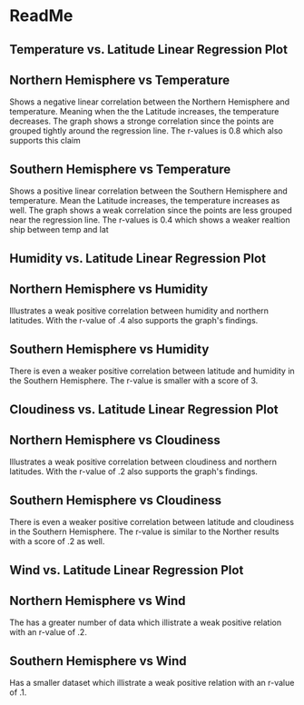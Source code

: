 # ReadMe

## Temperature vs. Latitude Linear Regression Plot
## Northern Hemisphere vs Temperature
Shows a negative linear correlation between the Northern Hemisphere and temperature.  Meaning when the the Latitude increases, the temperature decreases. The graph shows a stronge correlation since the points are grouped tightly around the regression line.  The r-values is 0.8 which also supports this claim
## Southern Hemisphere vs Temperature
Shows a positive linear correlation between the Southern Hemisphere and temperature.  Mean the Latitude increases, the temperature increases as well. The graph shows a weak correlation since the points are less grouped near the regression line.  The r-values is 0.4 which shows a weaker realtion ship between temp and lat

## Humidity vs. Latitude Linear Regression Plot
## Northern Hemisphere vs Humidity
Illustrates a weak positive correlation between humidity and northern latitudes.  With the r-value of .4 also supports the graph's findings. 
## Southern Hemisphere vs Humidity
There is even a weaker positive correlation between latitude and humidity in the Southern Hemisphere. The r-value is smaller with a score of 3.

## Cloudiness vs. Latitude Linear Regression Plot
## Northern Hemisphere vs Cloudiness
Illustrates a weak positive correlation between cloudiness and northern latitudes.  With the r-value of .2 also supports the graph's findings. 
## Southern Hemisphere vs Cloudiness
There is even a weaker positive correlation between latitude and cloudiness in the Southern Hemisphere. The r-value is similar to the Norther results with a score of .2 as well.

## Wind vs. Latitude Linear Regression Plot
## Northern Hemisphere vs Wind
The has a greater number of data which illistrate a weak positive relation with an r-value of .2. 
## Southern Hemisphere vs Wind
Has a smaller dataset which illistrate a weak positive relation with an r-value of .1. 

